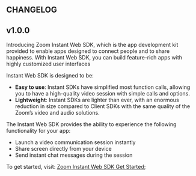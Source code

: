 ## CHANGELOG

## v1.0.0

Introducing Zoom Instant Web SDK, which is the app development kit provided to enable apps designed to connect people and to share happiness. With Instant Web SDK, you can build feature-rich apps with highly customized user interfaces

Instant Web SDK is designed to be:

* **Easy to use**: Instant SDKs have simplified most function calls, allowing you to have a high-quality video session with simple calls and options.
* **Lightweight**: Instant SDKs are lighter than ever, with an enormous reduction in size compared to Client SDKs with the same quality of the Zoom’s video and audio solutions. 

The Instant Web SDK provides the ability to experience the following functionality for your app:

* Launch a video communication session instantly
* Share screen directly from your device
* Send instant chat messages during the session

To get started, visit: [Zoom Instant Web SDK Get Started](https://marketplace.zoom.us/docs/sdk/custom/web);
